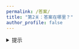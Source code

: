 ```yaml
---
permalink: /答案/
title: "第2关：答案在哪里？"
author_profile: false
---
```


<details>
  <summary>提示</summary>
  <p>这一关的提示是：仔细找一找</p>
</details>